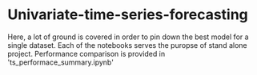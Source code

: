 # Univariate-time-series-forecasting
Here, a lot of ground is covered in order to pin down the best model for a single dataset.
Each of the notebooks serves the puropse of stand alone project.
Performance comparison is provided in 'ts_performace_summary.ipynb'
